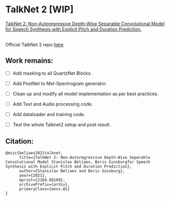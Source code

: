 # TalkNet 2 [WIP]
[TalkNet 2: Non-Autoregressive Depth-Wise Separable Convolutional Model for Speech Synthesis with Explicit Pitch and Duration Prediction.](https://arxiv.org/abs/2104.08189)

<br />Official TalkNet 2 repo [here](https://github.com/NVIDIA/NeMo/blob/main/nemo/collections/tts/models/talknet.py)

## Work remains:
- [ ] Add masking to all QuartzNet Blocks.
- [ ] Add PostNet to Mel-Spectrogram generator.
- [ ] Clean up and modify all model implementation as per best practices.
- [ ] Add Text and Audio processing code.
- [ ] Add dataloader and training code.
- [ ] Test the whole Talknet2 setup and post result.


## Citation:
```
@misc{beliaev2021talknet,
      title={TalkNet 2: Non-Autoregressive Depth-Wise Separable Convolutional Model Stanislav Beliaev, Boris Ginsburgfor Speech Synthesis with Explicit Pitch and Duration Prediction}, 
      author={Stanislav Beliaev and Boris Ginsburg},
      year={2021},
      eprint={2104.08189},
      archivePrefix={arXiv},
      primaryClass={eess.AS}
}
```
